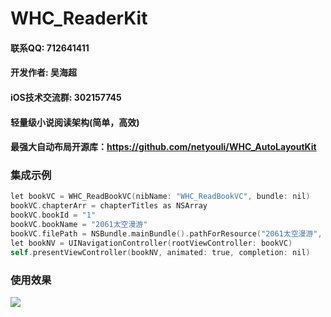# WHC_ReaderKit

#### 联系QQ: 712641411
#### 开发作者: 吴海超
#### iOS技术交流群: 302157745
#### 轻量级小说阅读架构(简单，高效)

#### 最强大自动布局开源库：https://github.com/netyouli/WHC_AutoLayoutKit

### 集成示例
```objective-c
let bookVC = WHC_ReadBookVC(nibName: "WHC_ReadBookVC", bundle: nil)
bookVC.chapterArr = chapterTitles as NSArray
bookVC.bookId = "1"
bookVC.bookName = "2061太空漫游"
bookVC.filePath = NSBundle.mainBundle().pathForResource("2061太空漫游", ofType: "txt")
let bookNV = UINavigationController(rootViewController: bookVC)
self.presentViewController(bookNV, animated: true, completion: nil)
```
### 使用效果
![](https://github.com/netyouli/WHC_NavigationControllerKit/blob/master/show.gif)




